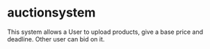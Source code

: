 # auctionsystem
This system allows a User to upload products, give a base price and deadline. Other user can bid on it.
